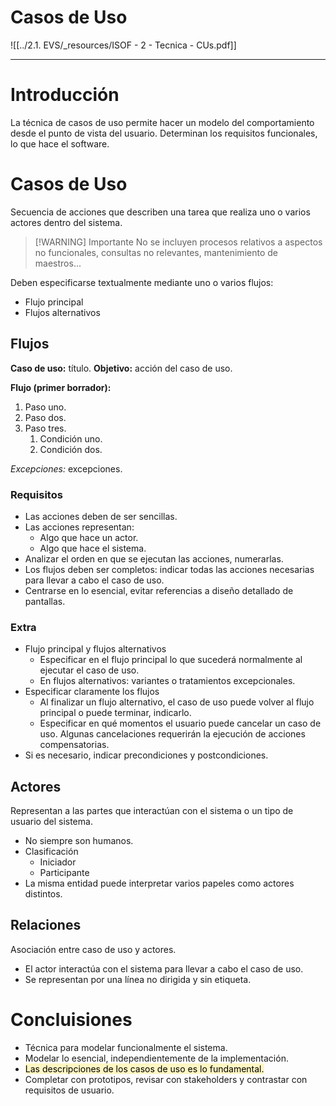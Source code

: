 # Casos de Uso
![[../2.1. EVS/_resources/ISOF - 2 - Tecnica - CUs.pdf]]

---

# Introducción
La técnica de casos de uso permite hacer un modelo del comportamiento desde el punto de vista del usuario.
Determinan los requisitos funcionales, lo que hace el software.

# Casos de Uso
Secuencia de acciones que describen una tarea que realiza uno o varios actores dentro del sistema.
>[!WARNING] Importante
> No se incluyen procesos relativos a aspectos no funcionales, consultas no relevantes, mantenimiento de maestros...

Deben especificarse textualmente mediante uno o varios flujos:
- Flujo principal
- Flujos alternativos

## Flujos
**Caso de uso:** título.
**Objetivo:** acción del caso de uso.

**Flujo (primer borrador):**
1. Paso uno.
2. Paso dos.
3. Paso tres.
	1. Condición uno.
	2. Condición dos.

*Excepciones:* excepciones.

### Requisitos
- Las acciones deben de ser sencillas.
- Las acciones representan:
	- Algo que hace un actor.
	- Algo que hace el sistema.
- Analizar el orden en que se ejecutan las acciones, numerarlas.
- Los flujos deben ser completos: indicar todas las acciones necesarias para llevar a cabo el caso de uso.
- Centrarse en lo esencial, evitar referencias a diseño detallado de pantallas.

### Extra
- Flujo principal y flujos alternativos
	- Especificar en el flujo principal lo que sucederá normalmente al ejecutar el caso de uso.
	- En flujos alternativos: variantes o tratamientos excepcionales.
- Especificar claramente los flujos
	- Al finalizar un flujo alternativo, el caso de uso puede volver al flujo principal o puede terminar, indicarlo.
	- Especificar en qué momentos el usuario puede cancelar un caso de uso. Algunas cancelaciones requerirán la ejecución de acciones compensatorias.
- Si es necesario, indicar precondiciones y postcondiciones.

## Actores
Representan a las partes que interactúan con el sistema o un tipo de usuario del sistema.

- No siempre son humanos.
- Clasificación
	- Iniciador
	- Participante
- La misma entidad puede interpretar varios papeles como actores distintos.

## Relaciones
Asociación entre caso de uso y actores.

- El actor interactúa con el sistema para llevar a cabo el caso de uso.
- Se representan por una línea no dirigida y sin etiqueta.

# Concluisiones
- Técnica para modelar funcionalmente el sistema.
- Modelar lo esencial, independientemente de la implementación.
- <mark style="background: #FFF3A3A6;">Las descripciones de los casos de uso es lo fundamental.</mark>
- Completar con prototipos, revisar con stakeholders y contrastar con requisitos de usuario.